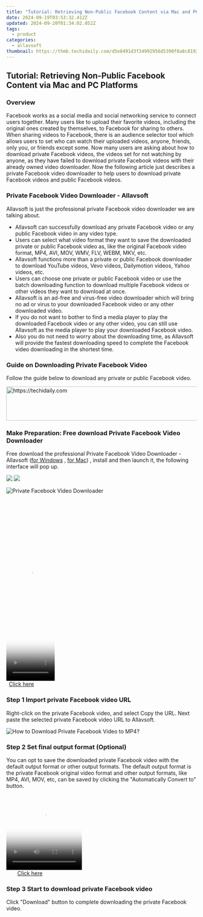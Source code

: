 ```yaml
---
title: "Tutorial: Retrieving Non-Public Facebook Content via Mac and PC Platforms"
date: 2024-09-19T03:53:32.412Z
updated: 2024-09-20T01:34:02.052Z
tags:
  - product
categories:
  - allavsoft
thumbnail: https://thmb.techidaily.com/d5e8491d3f34992956d5390f8a8c8192037db1bb4f39254b71c759c472e8e33a.jpg
---
```


## Tutorial: Retrieving Non-Public Facebook Content via Mac and PC Platforms

### Overview

Facebook works as a social media and social networking service to connect users together. Many users like to upload their favorite videos, including the original ones created by themselves, to Facebook for sharing to others. When sharing videos to Facebook, there is an audience selector tool which allows users to set who can watch their uploaded videos, anyone, friends, only you, or friends except some. Now many users are asking about how to download private Facebook videos, the videos set for not watching by anyone, as they have failed to download private Facebook videos with their already owned video downloader. Now the following article just describes a private Facebook video downloader to help users to download private Facebook videos and public Facebook videos.

### Private Facebook Video Downloader - Allavsoft

Allavsoft is just the professional private Facebook video downloader we are talking about.

* Allavsoft can successfully download any private Facebook video or any public Facebook video in any video type.
* Users can select what video format they want to save the downloaded private or public Facebook video as, like the original Facebook video format, MP4, AVI, MOV, WMV, FLV, WEBM, MKV, etc.
* Allavsoft functions more than a private or public Facebook downloader to download YouTube videos, Vevo videos, Dailymotion videos, Yahoo videos, etc.
* Users can choose one private or public Facebook video or use the batch downloading function to download multiple Facebook videos or other videos they want to download at once.
* Allavsoft is an ad-free and virus-free video downloader which will bring no ad or virus to your downloaded Facebook video or any other downloaded video.
* If you do not want to bother to find a media player to play the downloaded Facebook video or any other video, you can still use Allavsoft as the media player to play your downloaded Facebook video.
* Also you do not need to worry about the downloading time, as Allavsoft will provide the fastest downloading speed to complete the Facebook video downloading in the shortest time.

### Guide on Downloading Private Facebook Video

Follow the guide below to download any private or public Facebook video.

<!-- affiliate ads begin -->
<a href="https://imp.i357552.net/c/5597632/947746/11832" target="_top" id="947746">
  <img src="//a.impactradius-go.com/display-ad/11832-947746" border="0" alt="https://techidaily.com" width="728" height="90"/>
</a>
<img height="0" width="0" src="https://imp.i357552.net/i/5597632/947746/11832" style="position:absolute;visibility:hidden;" border="0" />
<!-- affiliate ads end -->

### Make Preparation: Free download Private Facebook Video Downloader

Free download the professional Private Facebook Video Downloader - Allavsoft ([for Windows](https://tools.techidaily.com/allavsoft/products/) , [for Mac](https://tools.techidaily.com/allavsoft/products/)) , install and then launch it, the following interface will pop up.

[![](https://www.allavsoft.com/how-to/../images/how-to/free-download-win.jpg)](https://tools.techidaily.com/allavsoft/products/) [![](https://www.allavsoft.com/how-to/../images/how-to/free-download-mac.jpg)](https://tools.techidaily.com/allavsoft/products/)

![Private Facebook Video Downloader](https://www.allavsoft.com/how-to/../images/allavsoft/screen-shot-600.jpg)

<!-- affiliate ads begin -->
<span id="1993651">
					<video width="128" height="480" style="cursor:pointer"
           poster="//a.impactradius-go.com/display-clicktoplayimage/1993651.png"
           onclick="if(!this.playClicked){this.play();this.setAttribute('controls',true);this.playClicked=true;}">
	   <source src="//a.impactradius-go.com/display-ad/22993-1993651">
	   <img src="//a.impactradius-go.com/display-clicktoplayimage/1993651.png" style="border: none; height: 100%; width: 100%; object-fit: contain">
	</video>
	<div style="width:80px;text-align:center"><a href="javascript:window.open(decodeURIComponent('https%3A%2F%2Fhomestyler.sjv.io%2Fc%2F5597632%2F1993651%2F22993'), '_blank');void(0);">Click here</a></div>
</span>
<img height="0" width="0" src="https://imp.pxf.io/i/5597632/1993651/22993" style="position:absolute;visibility:hidden;" border="0" />
<!-- affiliate ads end -->

### Step 1 Import private Facebook video URL

Right-click on the private Facebook video, and select Copy the URL. Next paste the selected private Facebook video URL to Allavsoft.

![How to Download Private Facebook Video to MP4?](https://www.allavsoft.com/how-to/../images/how-to/download-rtmp-video/download-rtmp-video.jpg)

### Step 2 Set final output format (Optional)

You can opt to save the downloaded private Facebook video with the default output format or other output formats. The default output format is the private Facebook original video format and other output formats, like MP4, AVI, MOV, etc, can be saved by clicking the "Automatically Convert to" button.

<!-- affiliate ads begin -->
<span id="1304648">
					<video width="200" height="200" style="cursor:pointer"
           poster="//a.impactradius-go.com/display-clicktoplayimage/1304648.png"
           onclick="if(!this.playClicked){this.play();this.setAttribute('controls',true);this.playClicked=true;}">
	   <source src="//a.impactradius-go.com/display-ad/15852-1304648">
	   <img src="//a.impactradius-go.com/display-clicktoplayimage/1304648.png" style="border: none; height: 100%; width: 100%; object-fit: contain">
	</video>
	<div style="width:125px;text-align:center"><a href="javascript:window.open(decodeURIComponent('https%3A%2F%2Fthefitville.pxf.io%2Fc%2F5597632%2F1304648%2F15852'), '_blank');void(0);">Click here</a></div>
</span>
<img height="0" width="0" src="https://imp.pxf.io/i/5597632/1304648/15852" style="position:absolute;visibility:hidden;" border="0" />
<!-- affiliate ads end -->

### Step 3 Start to download private Facebook video

Click "Download" button to complete downloading the private Facebook video.

<ins class="adsbygoogle"
     style="display:block"
     data-ad-format="autorelaxed"
     data-ad-client="ca-pub-7571918770474297"
     data-ad-slot="1223367746"></ins>

<ins class="adsbygoogle"
     style="display:block"
     data-ad-client="ca-pub-7571918770474297"
     data-ad-slot="8358498916"
     data-ad-format="auto"
     data-full-width-responsive="true"></ins>
